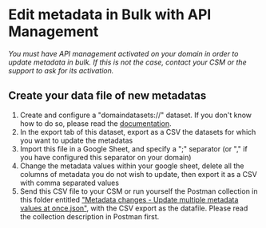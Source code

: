 # Edit metadata in Bulk with API Management

*You must have API management activated on your domain in order to update metadata in bulk. If this is not the case, contact your CSM or the support to ask for its activation.*

## Create your data file of new metadatas

1. Create and configure a "domaindatasets://" dataset. If you don't know how to do so, please read the [documentation](https://help.opendatasoft.com/platform/en/publishing_data/04_configuring_a_source/connectors/dataset_of_datasets.html "domaindatasets ODS documentation").
2. In the export tab of this dataset, export as a CSV the datasets for which you want to update the metadatas
3. Import this file in a Google Sheet, and specify a ";" separator (or "," if you have configured this separator on your domain)
4. Change the metadata values within your google sheet, delete all the columns of metadata you do not wish to update, then export it as a CSV with comma separated values
5. Send this CSV file to your CSM or run yourself the Postman collection in this folder entitled ["Metadata changes - Update multiple metadata values at once.json"](https://github.com/opendatasoft/ods-cookbook/blob/master/management-api/Metadata%20changes%20-%20Update%20multiple%20metadata%20values%20at%20once.postman_collection.json), with the CSV export as the datafile. Please read the collection description in Postman first.
